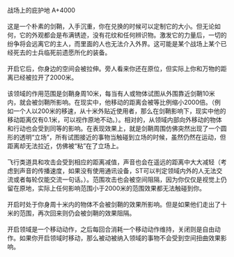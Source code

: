 <title>战场上的庇护地</title>
<meta name="GENERATOR" content="WinCHM">
<meta http-equiv="Content-Type" content="text/html; charset=gb2312">
<br>战场上的庇护地 A+4000
<br>
<br>这是一个朴素的剑鞘，入手沉重，你在兑换的时候可以定制它的大小。但无论如何，它的外观都会是布满锈迹，没有花纹和任何辨识物。激发它的力量后，一切的纷争将会远离它的主人，而里面的人也无法介入外界。这可能是某个战场上某个已经死去的士兵临死前遗愿所化的装备。
<br>
<br>开启它后，你身边的空间会被拉伸。旁人看来你还在原位，但实际上你和万物的距离已经被拉开了2000米。
<br>
<br>该领域的作用范围是剑鞘身周10米，每当有人或物体试图从外围靠近剑鞘10米内，就会被剑鞘所影响。在现实中，他移动的距离会被等比例缩小2000倍。（例如一个人以200米的移速，从十米外贴近使用者，那么在剑鞘影响下，现实中他的移动距离仅有0.1米，可以视作原地不动。）。相对的，从领域内部向外移动的物体和行动也会受到同等的影响。在表现效果上，就是剑鞘周围仿佛突然出现了一个圆形的透明“立场”，所有试图接近的事物当触碰到立场的时候，虽然仍然在运动，但距离却无法拉近，仿佛被“粘”在了立场上。
<br>
<br>飞行类道具和攻击会受到相应的距离减值，声音也会在遥远的距离中大大减轻（考虑到声音的传播速度，如果没有使用通讯设备，ST可以判定领域内外的人无法交流或者每轮仅能交流一句话。）。范围攻击也会被空间阻隔，因为你仅仅是视觉上仍留在原地，实际上任何影响范围小于2000米的范围效果都无法触碰到你。
<br>
<br>开启时处于你身周十米内的物体不会被剑鞘的效果所影响。但是如果他们走出了十米的范围，再次回来则仍会被剑鞘的效果阻隔。
<br>
<br>开启领域是一个移动动作，之后每回合消耗一个移动动作维持，关闭则是自由动作。如果你开启领域时移动，那么被动被纳入领域的事物不会受到空间扭曲效果影响。
<br>